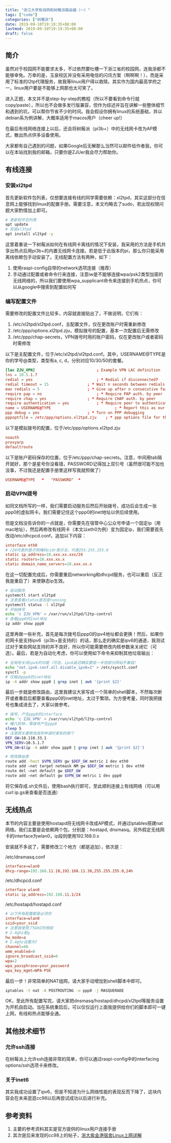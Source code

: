 ```yaml
---
title: "浙江大学有线网和树莓派路由器（一）"
tags: ["code"]
categories: ["树莓派"]
date: 2019-09-10T19:19:35+08:00
lastmod: 2019-09-10T19:19:35+08:00
draft: false
---
```


## 简介

虽然对于校园网不能要求太多，不过依然要吐槽一下浙江省的校园网，连我浙都不能够幸免。万幸的是，玉泉校区并没有采用电信的闪讯方案（啊啊啊！），而是采用了标准的l2tp代理服务，故我等linux用户得以救赎。其实作为国内最高学府之一，linux用户要是不能够上网那也太可笑了。

进入正题，本文并不是step-by-step的教程（所以不要看到命令行就copy/paste），所以也不会做多发行版兼容，但作为综述并旨在讲解一些整体细节和遇到的坑，可以帮你节省不少的时间。我会假设你拥有linux的系统基础，并以debian系为例讲解，大概率适用于macos用户（cheer up!）

在最后有线网络连接上以后，还会将树莓派（pi3b+）中的无线网卡改为AP模式，散出热点供多设备使用。

大家都有自己遇到的问题，如果Google后无解那么当然可以邮件给作者我，你可以在本站找到我的邮箱，只要你是ZJUer我会尽力帮助你。

## 有线连接

### 安装xl2tpd

首先更新软件包列表，仅想要连接有线的同学需要依赖：xl2tpd，其实这部分在信息网上能够找到linux的配置手册。需要注意，本文均略去了sudo，若出现权限问题大家酌情加上即可。

```bash
# 更新软件包列表
apt update
# 安装xl3tpd
apt install xl2tpd -y
```

这里着重说一下树莓派如何在有线网卡离线的情况下安装，我采用的方法是手机共享出热点后用pi3b+的内置无线网卡连接。若是低于此版本的pi，那么你只能采用离线依赖包手动安装了。无线配置方法有两种，如下：

1. 使用raspi-config自带的network选项连接（推荐）
2. 手动通过配置或者命令行来连接，注意iw是不能够连接wpa/psk2类型加密的无线网络的，所以我们要使用wpa_supplicant命令来连接到手机热点，你可以从google中搜索到配置如何写

### 编写配置文件

需要修改的配置文件比较多，内容就直接贴出了，不做说明，它们有：

1. /etc/xl2tpd/xl2tpd.conf，主配置文件，仅在更改账户时需重新修改
2. /etc/ppp/options.xl2tpd.zju，模拟拨号的配置，基本一次配置后无需修改
3. /etc/ppp/chap-secrets，VPN拨号时用的账户密码，仅在更改账户或者密码时需修改

以下是主配置文件，位于/etc/xl2tpd/xl2tpd.conf。其中，USERNAME@TYPE是你的学号@类型，类型有a, c, d，分别对应10/30/50的套餐。

```conf
[lac ZJU_VPN]							; Example VPN LAC definition
lns = 10.5.1.7
redial = yes							; * Redial if disconnected?
redial timeout = 15					; * Wait n seconds between redials
max redials = 5						; * Give up after n consecutive failures
require pap = no						; * Require PAP auth. by peer
require chap = yes					; * Require CHAP auth. by peer
require authentication = yes			; * Require peer to authenticate
name = USERNAME@TYPE							; * Report this as our hostname
ppp debug = yes						; * Turn on PPP debugging
pppoptfile = /etc/ppp/options.xl2tpd.zju	; * ppp options file for this lac
```

以下是模拟拨号的配置，位于/etc/ppp/options.xl2tpd.zju

```conf
noauth
proxyarp
defaultroute
```

以下是账户密码保存的位置，位于/etc/ppp/chap-secrets。注意，中间用tab隔开就好，那个是星号你没看错，PASSWORD记得加上双引号（虽然很可能不加也没事，不过我还是配置手册里这样写我就照做了）

```conf
USERNAME@TYPE	*	"PASSWORD"	*
```

### 启动VPN拨号

如同文档所写的一样，我们需要启动服务后然后开始拨号，成功后会生成一张ppp0的虚拟网卡。我们需要记住这个ppp0的inet地址以供后续使用。

但是文档没告诉你的一点就是，你需要先在宿管中心公众号申请一个固定ip（用mac地址），然后再修改有线网卡（本文以eth0为例）变为固定ip，我们需要首先改动/etc/dhcpcd.conf，追加以下内容：

```conf
interface eth0
# /24代表的是子网掩码cidr表示法，代表255.255.255.0
static ip_address=10.xxx.xx.xxx/24
static routers=10.xxx.xx.x
static domain_name_servers=10.xxx.xx.x
```

在这一切配置完成后，你需要重启networking和dhcpd服务，也可以重启（反正我是重启了）来使静态ip生效。

```bash
# 启动服务
systemctl start xl2tpd
# 注意查看status是否是running
systemctl status -l xl2tpd
# 开始拨号
echo 'c ZJU_VPN' > /var/run/xl2tpd/l2tp-control
# 查看ppp0的inet地址
ip addr show ppp0
```

这里再做一些补充，首先是每次拨号后ppp0的ipv4地址都会更换！然后，如果你的网卡是支持ipv6（pi3b+是支持的）的话，那么走的确实是ipv6的通道，我测试过对于某些网站支持的并不良好，所以你可能需要修改内核参数来关闭它（可选）。最后，若是为自动化考虑，你可以使用如下命令来抑制其他垃圾输出：

```bash
# 全局地关闭ipv6的功能（可选，ipv6延迟确实要低一半但部分网站不兼容）
echo "net.ipv6.conf.all.disable_ipv6=1" > /etc/sysctl.conf
sysctl -p
# 仅输出ppp0的inet地址
ip -4 addr show ppp0 | grep inet | awk '{print $2}'
```

最后一步就是修改路由，这里我建议大家写成一个简单的shell脚本，不然每次断开或者重启后都要查看ppp0的inet地址，太过于繁琐。为方便考量，同时我把拨号也集成进去了，大家以做参考。

```bash
# 拨号，产生ppp0的interface
echo 'c ZJU_VPN' > /var/run/xl2tpd/l2tp-control
# 睡几秒钟，等拨号产生ppp0
sleep 5
# 注意网关要修改成你申请时拿到的那个
DEF_GW=10.110.33.1
VPN_SERV=10.5.1.7
VPN_GW=$(ip -4 addr show ppp0 | grep inet | awk '{print $2}')

# 修改路由表
route add -host $VPN_SERV gw $DEF_GW metric 1 dev eth0
route add –net target netmask NM gw $DEF_GW metric 1 dev eth0
route del –net default gw $DEF_GW
route add –net default gw $VPN_GW metric 1 dev ppp0
```

将它保存成.sh文件后，使用bash执行即可，至此顺利连接上有线网络（可以用curl ip.gs来查看是否连通）

## 无线热点

本节的内容主要是使用hostapd将无线网卡改成AP模式，并通过iptables搭建nat网络。我们主要是会依赖两个包，分别是：hostapd, dnsmasq。另外假定无线网卡的interface为wlan0，ip段则使用192.168.0.x

安装就不多说了，需要修改三个地方（都是追加），依次是：

/etc/dnsmasq.conf

```conf
interface=wlan0
dhcp-range=192.168.11.10,192.168.11.30,255.255.255.0,24h
```

/etc/dhcpcd.conf

```conf
interface wlan0
static ip_address=192.168.11.1/24
```

/etc/hostapd/hostapd.conf

```conf
# 以下所有配置都是必须的
interface=wlan0
ssid=your_ssid
# 注意我使用了5GHZ的频段
# 2.4ghz是g
hw_mode=a
# 2.4ghz设置为7
channel=48
wmm_enabled=0
ignore_broadcast_ssid=0
wpa=2
wpa_passphrase=your_password
wpa_key_mgmt=WPA-PSK
```

最后一步！非常简单的NAT组网，请大家手动增加到shell脚本中即可。

```bash
iptables -t nat -A POSTROUTING -o ppp0 -j MASQUERADE
```

OK，至此所有配置写完，请大家把dnsmasq/hostapd/dhcpd/xl2tpd等服务设置为开机自启动。当在系统重启后，可以仅仅运行上面我提供给你们的脚本即可一键上网，有线和热点能够全通。

## 其他技术细节

### 允许ssh连接

在树莓派上允许ssh连接非常的简单，你可以通过raspi-config中的interfacing options/ssh选项卡来修改。

### 关于inet6

其实我成功设置了ipv6，但是不知道为什么网络性能的表现反而下降了，这块内容会在未来逛逛cc98以后再尝试成功以后进行补充。

## 参考资料

1. 主要的参考资料其实是官方提供的linux用户连接手册
2. 其次是后来发现的cc98上的帖子，[浙大紫金港宿舍Linux上网详解](https://m.cc98.org/topic/3938990)

